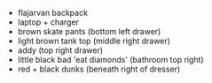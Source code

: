 - flajarvan backpack
- laptop + charger
- brown skate pants (bottom left drawer)
- light brown tank top (middle right drawer)
- addy (top right drawer)
- little black bad 'eat diamonds' (bathroom top right)
- red + black dunks (beneath right of dresser)

